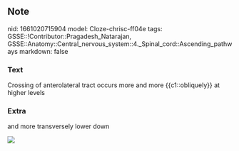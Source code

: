 ## Note
nid: 1661020715904
model: Cloze-chrisc-ff04e
tags: GSSE::!Contributor::Pragadesh_Natarajan, GSSE::Anatomy::Central_nervous_system::4._Spinal_cord::Ascending_pathways
markdown: false

### Text
Crossing of anterolateral tract occurs more and more {{c1::obliquely}} at higher levels

### Extra
and more transversely lower down
<div><img src="65.png"></div>
